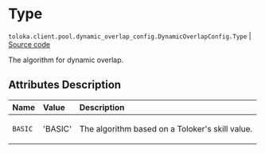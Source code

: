 # Type
`toloka.client.pool.dynamic_overlap_config.DynamicOverlapConfig.Type` | [Source code](https://github.com/Toloka/toloka-kit/blob/v1.2.2/src/client/pool/dynamic_overlap_config.py#L34)

The algorithm for dynamic overlap.

## Attributes Description

| Name | Value | Description |
| :------| :-----------| :----------| 
`BASIC`|'BASIC'|<p>The algorithm based on a Toloker&#x27;s skill value.</p>
